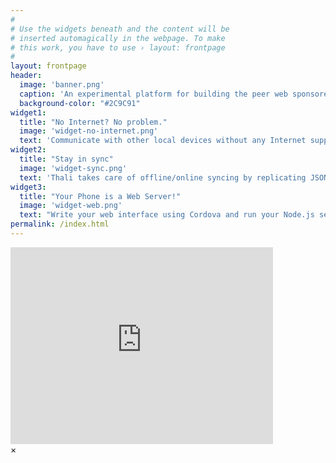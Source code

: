 ```yaml
---
#
# Use the widgets beneath and the content will be
# inserted automagically in the webpage. To make
# this work, you have to use › layout: frontpage
#
layout: frontpage
header:
  image: 'banner.png'
  caption: 'An experimental platform for building the peer web sponsored by Microsoft'
  background-color: "#2C9C91"
widget1:
  title: "No Internet? No problem."
  image: 'widget-no-internet.png'
  text: 'Communicate with other local devices without any Internet support using BLE, Bluetooth and Wi-Fi Direct.'
widget2:
  title: "Stay in sync"
  image: 'widget-sync.png'
  text: 'Thali takes care of offline/online syncing by replicating JSON data and binary attachments.'
widget3:
  title: "Your Phone is a Web Server!"
  image: 'widget-web.png'
  text: "Write your web interface using Cordova and run your Node.js server code on iOS and Android."
permalink: /index.html
---
```


<div id="videoModal" class="reveal-modal large" data-reveal="">
  <div class="flex-video widescreen vimeo" style="display: block;">
    <iframe width="420" height="315" src="https://www.youtube.com/embed/BgPJuk3_UWQ" frameborder="0" allowfullscreen></iframe>
  </div>
  <a class="close-reveal-modal">&#215;</a>
</div>
